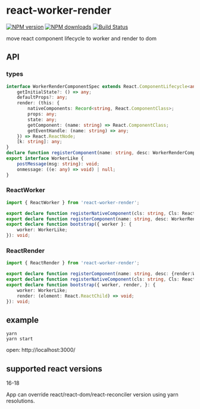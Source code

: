 # react-worker-render

[![NPM version](https://badge.fury.io/js/react-worker-render.png)](http://badge.fury.io/js/react-worker-render)
[![NPM downloads](http://img.shields.io/npm/dm/react-worker-render.svg)](https://npmjs.org/package/react-worker-render)
[![Build Status](https://app.travis-ci.com/yiminghe/react-worker-render.svg?branch=main)](https://app.travis-ci.com/github/yiminghe/react-worker-render)

move react component lifecycle to worker and render to dom

## API

### types

```ts
interface WorkerRenderComponentSpec extends React.ComponentLifecycle<any, any>, React.StaticLifecycle<any, any> {
    getInitialState?: () => any;
    defaultProps?: any;
    render: (this: {
        nativeComponents: Record<string, React.ComponentClass>;
        props: any;
        state: any;
        getComponent: (name: string) => React.ComponentClass;
        getEventHandle: (name: string) => any;
    }) => React.ReactNode;
    [k: string]: any;
}
declare function registerComponent(name: string, desc: WorkerRenderComponentSpec): void;
export interface WorkerLike {
    postMessage(msg: string): void;
    onmessage: ((e: any) => void) | null;
}
```

### ReactWorker

```ts
import { ReactWorker } from 'react-worker-render';
```

```ts
export declare function registerNativeComponent(cls: string, Cls: React.ComponentClass): void;
export declare function registerComponent(name: string, desc: WorkerRenderComponentSpec): void;
export declare function bootstrap({ worker }: {
    worker: WorkerLike;
}): void;
```

### ReactRender

```ts
import { ReactRender } from 'react-worker-render';
```

```ts
export declare function registerComponent(name: string, desc: {render:WorkerRenderComponentSpec['render']}): void;
export declare function registerNativeComponent(cls: string, Cls: React.ComponentClass): void;
export declare function bootstrap({ worker, render, }: {
    worker: WorkerLike;
    render: (element: React.ReactChild) => void;
}): void;
```

## example

```
yarn
yarn start
```

open: http://localhost:3000/

## supported react versions

16-18

App can override react/react-dom/react-reconciler version using yarn resolutions.
